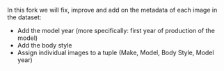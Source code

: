 In this fork we will fix, improve and add on the metadata of each image in the dataset:
- Add the model year (more specifically: first year of production of the model)
- Add the body style
- Assign individual images to a tuple (Make, Model, Body Style, Model year)

